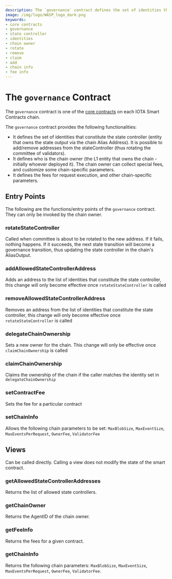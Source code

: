 ```yaml
---
description: The `governance` contract defines the set of identities that constitute the state controller, who is the chain owner and  the fees for request execution.  
image: /img/logo/WASP_logo_dark.png
keywords:
- core contracts
- governance
- state controller
- identities
- chain owner
- rotate
- remove
- claim
- add
- chain info
- fee info
--- 
```


# The `governance` Contract

The `governance` contract is one of the [core contracts](overview.md) on each IOTA Smart Contracts
chain.

The `governance` contract provides the following functionalities:

- It defines the set of identities that constitute the state controller (entity that owns the state output via the chain Alias Address). It is possible to add/remove addresses from the stateController (thus rotating the committee of validators).
- It defines who is the chain owner (the L1 entity that owns the chain - initially whoever deployed it). The chain owner can collect special fees, and customize some chain-specific parameters.
- It defines the fees for request execution, and other chain-specific parameters.

## Entry Points

The following are the functions/entry points of the `governance` contract. They can only be invoked by the chain owner.

### rotateStateController

Called when committee is about to be rotated to the new address. If it fails, nothing happens. If it succeeds, the next state transition will become a governance transition, thus updating the state controller in the chain's AliasOutput.

### addAllowedStateControllerAddress

Adds an address to the list of identities that constitute the state controller, this change will only become effective once `rotateStateController` is called  

### removeAllowedStateControllerAddress

Removes an address from the list of identities that constitute the state controller, this change will only become effective once `rotateStateController` is called

### delegateChainOwnership

Sets a new owner for the chain. This change will only be effective once `claimChainOwnership` is called

### claimChainOwnership

Claims the ownership of the chain if the caller matches the identity set in `delegateChainOwnership`

### setContractFee

Sets the fee for a particular contract

### setChainInfo

Allows the following chain parameters to be set: `MaxBlobSize`, `MaxEventSize`, `MaxEventsPerRequest`, `OwnerFee`, `ValidatorFee`

## Views

Can be called directly. Calling a view does not modify the state of the smart contract.

### getAllowedStateControllerAddresses

Returns the list of allowed state controllers.

### getChainOwner

Returns the AgentID of the chain owner.

### getFeeInfo

Returns the fees for a given contract.

### getChainInfo

Returns the following chain parameters: `MaxBlobSize`, `MaxEventSize`, `MaxEventsPerRequest`, `OwnerFee`, `ValidatorFee`.
